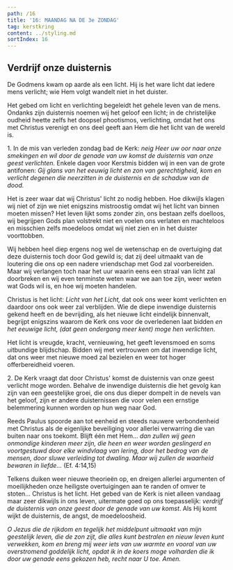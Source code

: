 ```yaml
---
path: /16
title: '16: MAANDAG NA DE 3e ZONDAG'
tag: kerstkring
content: ../styling.md
sortIndex: 16
---
```


## Verdrijf onze duisternis

De Godmens kwam op aarde als een licht. Hij is het ware licht dat iedere mens verlicht; wie Hem volgt wandelt niet in het duister.

Het gebed om licht en verlichting begeleidt het gehele leven van de mens. Ondanks zijn duisternis noemen wij het geloof een licht; in de christelijke oudheid heette zelfs het doopsel phootismos, verlichting, omdat het ons met Christus verenigt en ons deel geeft aan Hem die het licht van de wereld is.

1\. In de mis van verleden zondag bad de Kerk: _neig Heer uw oor naar onze smekingen en wil door de genade van uw komst de duisternis van onze geest verlichten._ Enkele dagen voor Kerstmis bidden wij in een van de grote antifonen: _Gij glans van het eeuwig licht en zon van gerechtigheid, kom en verlicht degenen die neerzitten in de duisternis en de schaduw van de dood._

Het is zeer waar dat wij Christus' licht zo nodig hebben. Hoe dikwijls klagen wij niet of zijn we niet enigszins mistroostig omdat wij het licht van binnen moeten missen? Het leven lijkt soms zonder zin, ons bestaan zelfs doelloos, wij begrijpen Gods plan volstrekt niet en voelen ons verlaten en machteloos en misschien zelfs moedeloos omdat wij niet zien en in het duister voorttobben.

Wij hebben heel diep ergens nog wel de wetenschap en de overtuiging dat deze duisternis toch door God gewild is; dat zij deel uitmaakt van de loutering die ons op een nadere vriendschap met God zal voorbereiden. Maar wij verlangen toch naar het uur waarin eens een straal van licht zal doorbreken en wij even tenminste weten waar we aan toe zijn, weer weten wat Gods wil is, en hoe wij moeten handelen.

Christus is het licht: _Licht van het Licht,_ dat ook ons weer komt verlichten en daardoor ons ook weer zal verblijden. Wie de diepe inwendige duisternis gekend heeft en de bevrijding, als het nieuwe licht eindelijk binnenvalt, begrijpt enigszins waarom de Kerk ons voor de overledenen laat bidden _en het eeuwige licht, (dat geen ondergang meer kent) moge hen verlichten_.

Het licht is vreugde, kracht, vernieuwing, het geeft levensmoed en soms uitbundige blijdschap. Bidden wij met vertrouwen om dat inwendige licht, dat ons weer met nieuwe moed zal bezielen en weer tot hoger offerbereidheid voeren.

2\. De Kerk vraagt dat door Christus' komst de duisternis van onze geest verlicht moge worden. Behalve de inwendige duisternis die het gevolg kan zijn van een geestelijke groei, die ons dus dieper dompelt in de nevels van het geloof, zijn er andere duisternissen die voor velen een ernstige belemmering kunnen worden op hun weg naar God.

Reeds Paulus spoorde aan tot eenheid en steeds nauwere verbondenheid met Christus als de eigenlijke beveiliging voor allerlei verwarring die van buiten naar ons toekomt. Blijft één met Hem... _dan zullen wij geen onmondige kinderen meer zijn, die heen en weer worden geslingerd en voortgestuwd door elke windvlaag van lering, door het bedrog van de mensen, door sluwe verleiding tot dwaling. Maar wij zullen de waarheid bewaren in liefde..._ (Ef. 4:14,15)

Telkens duiken weer nieuwe theorieën op, en dreigen allerlei argumenten of moeilijkheden onze heiligste overtuigingen aan te randen of omver te stoten... Christus is het licht. Het gebed van de Kerk is niet alleen vandaag maar zeer dikwijls in ons leven, uitermate goed op ons toepasselijk: _verdrijf de duisternis van onze geest door de genade van uw komst_. Als Hij komt wijkt de duisternis, de angst, de moedeloosheid.

_O Jezus die de rijkdom en tegelijk het middelpunt uitmaakt van mijn geestelijk leven, die de zon zijt, die alles kunt bestralen en nieuw leven kunt verwekken, kom en breng mij weer iets van uw warmte en vooral van uw overstromend goddelijk licht, opdat ik in de koers moge volharden die ik door uw genade eens gekozen heb, recht naar U toe. Amen._
